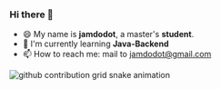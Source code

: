 ### Hi there 👋

<!--
**jamdodot/jamdodot** is a ✨ _special_ ✨ repository because its `README.md` (this file) appears on your GitHub profile.

Here are some ideas to get you started:

- 🔭 I’m currently working on ...
- 🌱 I’m currently learning ...
- 👯 I’m looking to collaborate on ...
- 🤔 I’m looking for help with ...
- 💬 Ask me about ...
- 📫 How to reach me: ...
- 😄 Pronouns: ...
- ⚡ Fun fact: ...
-->
- 😄 My name is **jamdodot**,  a master's **student**.
- 🔭 I'm currently learning **Java-Backend**
- 📫 How to reach me: mail to jamdodot@gmail.com

<picture>
  <source media="(prefers-color-scheme: dark)" srcset="https://raw.githubusercontent.com/jamdodot/jamdodot/main/assets/github-contribution-grid-snake-dark.svg">
  <source media="(prefers-color-scheme: light)" srcset="https://raw.githubusercontent.com/jamdodot/jamdodot/main/assets/github-contribution-grid-snake.svg">
  <img  alt="github contribution grid snake animation" src="https://raw.githubusercontent.com/jamdodot/jamdodot/main/assets/github-contribution-grid-snake.svg">
</picture>
